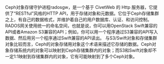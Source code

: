 Ceph对象存储守护进程radosgw，是一个基于 CivetWeb 的 Http 服务器，它提供了“RESTful”风格的HTTP API，用于存储对象和元数据。它位于Ceph存储集群之上，有自己的数据格式，并维护着自己的用户数据库、认证、和访问控制。RADOS网关使用统一的命名空间，也就是说，你可以用OpenStack Swift兼容的API或者Amazon S3兼容的API；例如，你可以用一个程序通过S3兼容的API写入数据、然后用另一个程序通过Swift兼容的API读出。
与S3/Swift对象和存储集群对象比较而言，Ceph的对象存储用对象这个术语来描述它存储的数据。Ceph对象存储系统内的对象可以映射到Ceph存储集群内的对象；而S3和Swift对象却不一定1:1映射到存储集群内的对象，它有可能映射到了多个Ceph对象。